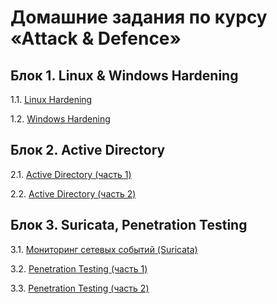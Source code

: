 # Домашние задания по курсу «Аttack & Defence»


## Блок 1. Linux & Windows Hardening

1.1. [Linux Hardening](https://github.com/netology-code/ibdef-homeworks/tree/master/01_linux)

1.2. [Windows Hardening](https://github.com/netology-code/ibdef-homeworks/tree/master/02_windows)


## Блок 2. Active Directory

2.1. [Active Directory (часть 1)](https://github.com/netology-code/ibdef-homeworks/tree/master/03_ad1)

2.2. [Active Directory (часть 2)](https://github.com/netology-code/ibdef-homeworks/tree/master/04_ad2)


## Блок 3. Suricata, Penetration Testing

3.1. [Мониторинг сетевых событий (Suricata)](https://github.com/netology-code/ibdef-homeworks/tree/master/05_ids)

3.2. [Penetration Testing (часть 1)](https://github.com/netology-code/ibdef-homeworks/tree/master/06_pentest_1)

3.3. [Penetration Testing (часть 2)]()

